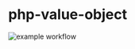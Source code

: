 # php-value-object

![example workflow](https://github.com/strictlyphp/value-object/actions/workflows/pull-request.yml/badge.svg)